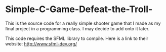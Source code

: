 # Simple-C-Game-Defeat-the-Troll-
This is the source code for a really simple shooter game that I made as my final project in a programming class. I may decide to add onto it later.

This code requires the SFML library to compile.
Here is a link to their website: http://www.sfml-dev.org/
